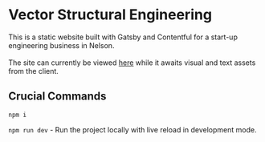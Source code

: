 # Vector Structural Engineering

This is a static website built with Gatsby and Contentful for a start-up engineering business in Nelson.\
\
The site can currently be viewed [here](https://ecstatic-kirch-7bf7fb.netlify.app/) while it awaits visual and text assets from the client.

## Crucial Commands

`npm i`

`npm run dev` - Run the project locally with live reload in development mode.


